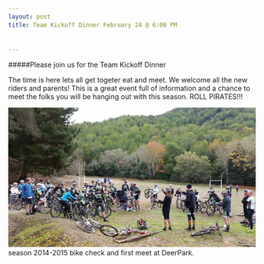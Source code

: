 ```yaml
---
layout: post
title: Team Kickoff Dinner February 24 @ 6:00 PM


---
```



#####Please join us for the Team Kickoff Dinner


The time is here lets all get togeter eat and meet. We welcome all the new riders and parents!
This is a great event full of information and a chance to meet the folks you will be hanging out with this season.
ROLL PIRATES!!!

![team at deerpark](/images/deerpark.jpg)
season 2014-2015 bike check and first meet at DeerPark.